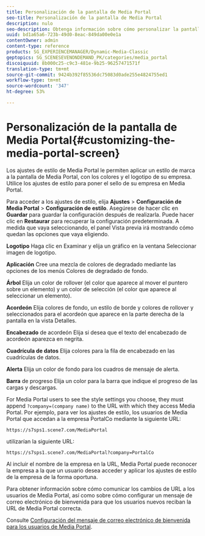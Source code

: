 ```yaml
---
title: Personalización de la pantalla de Media Portal
seo-title: Personalización de la pantalla de Media Portal
description: nulo
seo-description: Obtenga información sobre cómo personalizar la pantalla de Media Portal.
uuid: bd1a65a6-723b-49d0-8eac-849da00e0e1a
contentOwner: admin
content-type: reference
products: SG_EXPERIENCEMANAGER/Dynamic-Media-Classic
geptopics: SG_SCENESEVENONDEMAND_PK/categories/media_portal
discoiquuid: 8b000c25-c9c3-481e-9b25-96257471571f
translation-type: tm+mt
source-git-commit: 9424b392f85536dc75083d0ade255e4824755ed1
workflow-type: tm+mt
source-wordcount: '347'
ht-degree: 53%

---
```



# Personalización de la pantalla de Media Portal{#customizing-the-media-portal-screen}

Los ajustes de estilo de Media Portal le permiten aplicar un estilo de marca a la pantalla de Media Portal, con los colores y el logotipo de su empresa. Utilice los ajustes de estilo para poner el sello de su empresa en Media Portal.

Para acceder a los ajustes de estilo, elija **Ajustes** > **Configuración de Media Portal** > **Configuración de estilo**. Asegúrese de hacer clic en **Guardar** para guardar la configuración después de realizarla. Puede hacer clic en **Restaurar** para recuperar la configuración predeterminada. A medida que vaya seleccionando, el panel Vista previa irá mostrando cómo quedan las opciones que vaya eligiendo.

**Logotipo** Haga clic en Examinar y elija un gráfico en la ventana Seleccionar imagen de logotipo.

**Aplicación** Cree una mezcla de colores de degradado mediante las opciones de los menús Colores de degradado de fondo.

**Árbol** Elija un color de rollover (el color que aparece al mover el puntero sobre un elemento) y un color de selección (el color que aparece al seleccionar un elemento).

**Acordeón** Elija colores de fondo, un estilo de borde y colores de rollover y seleccionados para el acordeón que aparece en la parte derecha de la pantalla en la vista Detalles.

**Encabezado** de acordeón Elija si desea que el texto del encabezado de acordeón aparezca en negrita.

**Cuadrícula de datos** Elija colores para la fila de encabezado en las cuadrículas de datos.

**Alerta** Elija un color de fondo para los cuadros de mensaje de alerta.

**Barra** de progreso Elija un color para la barra que indique el progreso de las cargas y descargas.

For Media Portal users to see the style settings you choose, they must append `?company=(company name)` to the URL with which they access Media Portal. Por ejemplo, para ver los ajustes de estilo, los usuarios de Media Portal que accedan a la empresa PortalCo mediante la siguiente URL:

`https://s7sps1.scene7.com/MediaPortal`

utilizarían la siguiente URL:

`https://s7sps1.scene7.com/MediaPortal?company=PortalCo`

Al incluir el nombre de la empresa en la URL, Media Portal puede reconocer la empresa a la que un usuario desea acceder y aplicar los ajustes de estilo de la empresa de la forma oportuna.

Para obtener información sobre cómo comunicar los cambios de URL a los usuarios de Media Portal, así como sobre cómo configurar un mensaje de correo electrónico de bienvenida para que los usuarios nuevos reciban la URL de Media Portal correcta.

Consulte [Configuración del mensaje de correo electrónico de bienvenida para los usuarios de Media Portal](adding-media-portal-users.md#setting_up_the_welcome_e_mail_message_for_media_portal_users).
